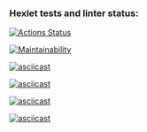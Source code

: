 ### Hexlet tests and linter status:
[![Actions Status](https://github.com/duker221/frontend-project-44/actions/workflows/hexlet-check.yml/badge.svg)](https://github.com/duker221/frontend-project-44/actions)

[![Maintainability](https://api.codeclimate.com/v1/badges/131fde8e48f8989697ca/maintainability)](https://codeclimate.com/github/duker221/frontend-project-44/maintainability)

[![asciicast](https://asciinema.org/a/EeDOy6BSlA1nwFDLxBGCWwRiZ.svg)](https://asciinema.org/a/EeDOy6BSlA1nwFDLxBGCWwRiZ)

[![asciicast](https://asciinema.org/a/4Zn8Zcw208ludxOKmtoYDadoS.svg)](https://asciinema.org/a/4Zn8Zcw208ludxOKmtoYDadoS)

[![asciicast](https://asciinema.org/a/RJAoXgf9nxEHJYZ3LlPfEO1o1.svg)](https://asciinema.org/a/RJAoXgf9nxEHJYZ3LlPfEO1o1)

[![asciicast](https://asciinema.org/a/wA7X1VsTpuEOIl5cLWbxQWToI.svg)](https://asciinema.org/a/wA7X1VsTpuEOIl5cLWbxQWToI)